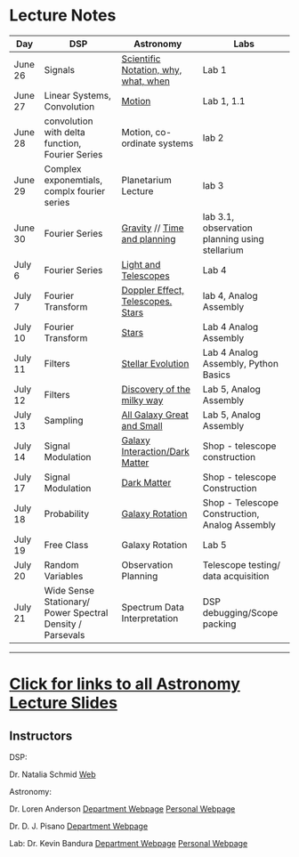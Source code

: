 # Lecture Notes

| Day | DSP | Astronomy| Labs |
|-----|-----|----------|------|
| June 26 |Signals| [Scientific Notation, why, what, when](https://github.com/WVURAIL/dspira/blob/master/lectures/astronomy/LDA_Lectures/RET_DSP_Intro.pdf) | Lab 1 |
| June 27 |Linear Systems, Convolution| [Motion](https://github.com/WVURAIL/dspira/blob/master/lectures/astronomy/LDA_Lectures/RET_DSP_MotionOfSky1.pdf) | Lab 1, 1.1|
| June 28 |convolution with delta function, Fourier Series| Motion, co-ordinate systems |lab 2|
| June 29 | Complex exponemtials, complx fourier series | Planetarium Lecture | lab 3|
| June 30 | Fourier Series| [Gravity](https://github.com/WVURAIL/dspira/blob/master/lectures/astronomy/LDA_Lectures/RET_DSP_Gravity.pdf) // [Time and planning](https://github.com/WVURAIL/dspira/blob/master/lectures/astronomy/LDA_Lectures/RET_SCP_Time_Planning_Observations.pdf) | lab 3.1, observation planning using stellarium|
| July 6 | Fourier Series| [Light and Telescopes](https://github.com/WVURAIL/dspira/blob/master/lectures/astronomy/DJP_Lectures/RET_0706.pdf) |Lab 4|
| July 7 | Fourier Transform| [Doppler Effect, Telescopes. Stars](https://github.com/WVURAIL/dspira/blob/master/lectures/astronomy/DJP_Lectures/RET_0707.pdf) |lab 4, Analog Assembly|
| July 10 | Fourier Transform| [Stars](https://github.com/WVURAIL/dspira/blob/master/lectures/astronomy/DJP_Lectures/RET_0710.pdf) | Lab 4 Analog Assembly|
| July 11 | Filters | [Stellar Evolution](https://github.com/WVURAIL/dspira/blob/master/lectures/astronomy/DJP_Lectures/RET_0711.pdf) | Lab 4 Analog Assembly, Python Basics|
| July 12 | Filters | [Discovery of the milky way](https://github.com/WVURAIL/dspira/blob/master/lectures/astronomy/DJP_Lectures/RET_0712.pdf) |Lab 5, Analog Assembly|
| July 13 | Sampling | [All Galaxy Great and Small](https://github.com/WVURAIL/dspira/blob/master/lectures/astronomy/DJP_Lectures/RET_0713.pdf) |Lab 5, Analog Assembly|
| July 14 | Signal Modulation | [Galaxy Interaction/Dark Matter](https://github.com/WVURAIL/dspira/blob/master/lectures/astronomy/DJP_Lectures/RET_0714.pdf) | Shop - telescope construction |
| July 17 | Signal Modulation | [Dark Matter](https://github.com/WVURAIL/dspira/blob/master/lectures/astronomy/LDA_Lectures/RET_DSP_Dark_Matter.pdf) | Shop - telescope Construction |
| July 18 | Probability | [Galaxy Rotation](https://github.com/WVURAIL/dspira/blob/master/lectures/astronomy/LDA_Lectures/RET_DSP_Rotation_Curves.pdf) | Shop - Telescope Construction, Analog Assembly |
| July 19 | Free Class | Galaxy Rotation | Lab 5 |
| July 20 | Random Variables | Observation Planning | Telescope testing/ data acquisition |
| July 21 | Wide Sense Stationary/ Power Spectral Density / Parsevals | Spectrum Data Interpretation | DSP debugging/Scope packing |

------

# [Click for links to all Astronomy Lecture Slides](http://wvurail.org/dspira/lectures/astronomy/)

## Instructors 

DSP: 

Dr. Natalia Schmid
[Web](http://www.statler.wvu.edu/faculty-staff/faculty/natalia-schmid)

Astronomy:  

Dr. Loren Anderson 
[Department Webpage](http://physics.wvu.edu/faculty-and-staff/faculty/loren-anderson)
[Personal Webpage](http://community.wvu.edu/~ldanderson/)

Dr. D. J. Pisano
[Department Webpage](http://physics.wvu.edu/faculty-and-staff/faculty/d-j-pisano)

Lab:
Dr. Kevin Bandura
[Department Webpage](http://www.statler.wvu.edu/faculty-staff/faculty/kevin-bandura)
[Personal Webpage](http://community.wvu.edu/%7Ekmbandura/)
